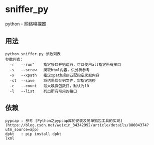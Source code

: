 # sniffer_py
python - 网络嗅探器

用法
----
    python sniffer.py 参数列表
    参数列表:
      -r   --run"    指定接口开始运行，可以使用all指定所有接口
      -s   --scraw   爬取html内容，供分析参考
      -x   --xpath   指定xpath规则匹配指定爬取内容
      -st  --save    将结果保存到文件，需指定路径
      -c   --count   最大嗅探包数目，默认为10
      -l   --list    列出所有可用的接口

依赖
----
    pypcap : 参考 [Python之pypcap库的安装及简单抓包工具的实现](https://blog.csdn.net/weixin_34342992/article/details/88004374?utm_source=app)
    dpkt   : pip install dpkt
    lxml
